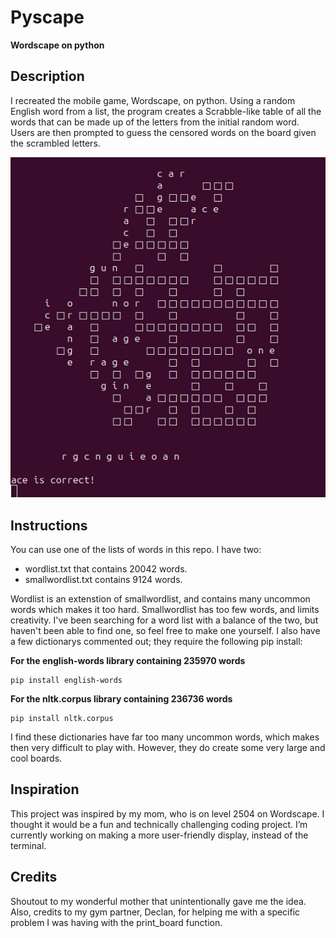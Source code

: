 # Pyscape
**Wordscape on python**

## Description
I recreated the mobile game, Wordscape, on python. Using a random English word from a list, the program creates a Scrabble-like table of all the words that can be made up of the letters from the initial random word. Users are then prompted to guess the censored words on the board given the scrambled letters.

![Here is some sampe output:](Output.png "Sample Output")
  
## Instructions
You can use one of the lists of words in this repo. I have two: 
  - wordlist.txt that contains 20042 words.
  - smallwordlist.txt contains 9124 words.

Wordlist is an extenstion of smallwordlist, and contains many uncommon words which makes it too hard. Smallwordlist has too few words, and limits creativity. I've been searching for a word list with a balance of the two, but haven't been able to find one, so feel free to make one yourself. I also have a few dictionarys commented out; they require the following pip install:
  
  **For the english-words library containing 235970 words**
  ```
  pip install english-words
  ```
  **For the nltk.corpus library containing 236736 words**
  ```
  pip install nltk.corpus
  ```

I find these dictionaries have far too many uncommon words, which makes then very difficult to play with. However, they do create some very large and cool boards.

## Inspiration
  This project was inspired by my mom, who is on level 2504 on Wordscape. I thought it would be a fun and technically challenging coding project. I’m currently working on making a more user-friendly display, instead of the terminal.
  
## Credits
  Shoutout to my wonderful mother that unintentionally gave me the idea. Also, credits to my gym partner, Declan, for helping me with a specific problem I was having with the print_board function.
